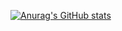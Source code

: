 [![Anurag's GitHub stats](https://github-readme-stats.vercel.app/api?username=anuraghazra)](https://github.com/KingOfThePing/github-readme-stats)

<!--
**KingOfThePing/KingOfThePing** is a ✨ _special_ ✨ repository because its `README.md` (this file) appears on your GitHub profile.

Here are some ideas to get you started:

- 🔭 I’m currently working on ...
- 🌱 I’m currently learning ...
- 👯 I’m looking to collaborate on ...
- 🤔 I’m looking for help with ...
- 💬 Ask me about ...
- 📫 How to reach me: ...
- 😄 Pronouns: ...
- ⚡ Fun fact: ...
-->
